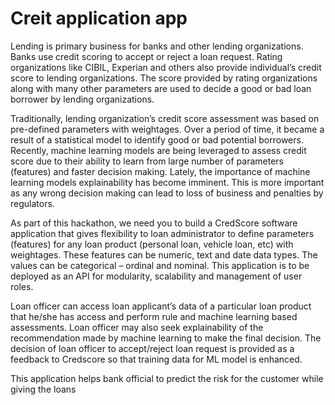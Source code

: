 # Creit application app

Lending is primary business for banks and other lending organizations. Banks use credit scoring to accept or reject a loan request. Rating organizations like CIBIL, Experian and others also provide individual’s credit score to lending organizations. The score provided by rating organizations along with many other parameters are used to decide a good or bad loan borrower by lending organizations.

Traditionally, lending organization’s credit score assessment was based on pre-defined parameters with weightages. Over a period of time, it became a result of a statistical model to identify good or bad potential borrowers. Recently, machine learning models are being leveraged to assess credit score due to their ability to learn from large number of parameters (features) and faster decision making. Lately, the importance of machine learning models explainability has become imminent. This is more important as any wrong decision making can lead to loss of business and penalties by regulators.

As part of this hackathon, we need you to build a CredScore software application that gives flexibility to loan administrator to define parameters (features) for any loan product (personal loan, vehicle loan, etc) with weightages. These features can be numeric, text and date data types. The values can be categorical – ordinal and nominal. This application is to be deployed as an API for modularity, scalability and management of user roles.


Loan officer can access loan applicant’s data of a particular loan product that he/she has access and perform rule and machine learning based assessments. Loan officer may also seek explainability of the recommendation made by machine learning to make the final decision. The decision of loan officer to accept/reject loan request is provided as a feedback to Credscore so that training data for ML model is enhanced.

This application helps bank official to predict the risk for the customer while giving the loans
